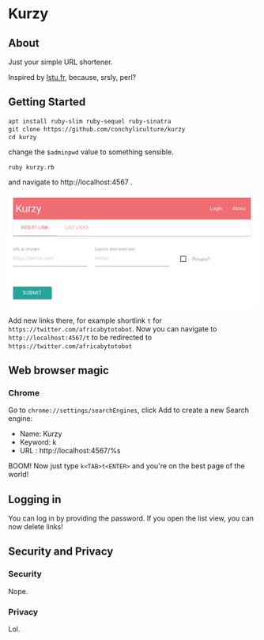 # Kurzy

## About

Just your simple URL shortener.

Inspired by [lstu.fr](http://lstu.fr), because, srsly, perl?

## Getting Started

```
apt install ruby-slim ruby-sequel ruby-sinatra
git clone https://github.com/conchyliculture/kurzy
cd kurzy
```
change the `$adminpwd` value to something sensible.
```
ruby kurzy.rb
```

and navigate to http://localhost:4567 .

![Screenshot](doc/sc1.png?raw=true "Kurzy")


Add new links there, for example shortlink `t` for `https://twitter.com/africabytotobot`.
Now you can navigate to `http://localhost:4567/t` to be redirected to `https://twitter.com/africabytotobot`
## Web browser magic

### Chrome

Go to `chrome://settings/searchEngines`, click Add to create a new Search engine:
  * Name: Kurzy
  * Keyword: k
  * URL : http://localhost:4567/%s

BOOM! Now just type `k<TAB>t<ENTER>` and you're on the best page of the world!

## Logging in

You can log in by providing the password. If you open the list view, you can now delete links!

## Security and Privacy

### Security

Nope.

### Privacy

Lol.
